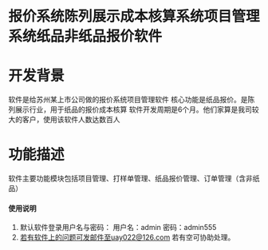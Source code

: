 # 报价系统陈列展示成本核算系统项目管理系统纸品非纸品报价软件


# 开发背景
软件是给苏州某上市公司做的报价系统项目管理软件
核心功能是纸品报价。是陈列展示行业，用于纸品的报价成本核算
软件开发周期是6个月。他们家算是我司较大的客户，使用该软件人数达数百人

# 功能描述
软件主要功能模块包括项目管理、打样单管理、纸品报价管理、订单管理（含非纸品）

#### 使用说明

1. 默认软件登录用户名与密码：
用户名：admin
  密码：admin555
2.  若有软件上的问题可发邮件至uay022@126.com 若有空可协助处理。


 

